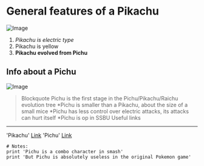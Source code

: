 # General features of a Pikachu
![Image](https://wii.fandom.com/wiki/Pikachu?file=Pikachu.jpg)
1. *Pikachu is electric type*
2. Pikachu is yellow
3. **Pikachu evolved from Pichu**
## Info about a Pichu
![Image](https://www.ssbwiki.com/File:Pichu_SSBU.png)
> Blockquote Pichu is the first stage in the Pichu/Pikachu/Raichu evolution tree
> *Pichu is smaller than a Pikachu, about the size of a small mice
> *Pichu has less control over electric attacks, its attacks can hurt itself
> *Pichu is op in SSBU
> Useful links
---
'Pikachu' [Link](https://bulbapedia.bulbagarden.net/wiki/Pikachu_(Pok%C3%A9mon))
'Pichu' [Link](https://bulbapedia.bulbagarden.net/wiki/Pichu_(Pok%C3%A9mon))

```
# Notes:
print 'Pichu is a combo character in smash'
print 'But Pichu is absolutely useless in the original Pokemon game'
```
